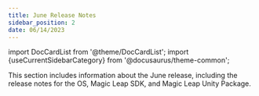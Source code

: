 ```yaml
---
title: June Release Notes
sidebar_position: 2
date: 06/14/2023
---
```


import DocCardList from '@theme/DocCardList';
import {useCurrentSidebarCategory} from '@docusaurus/theme-common';

This section includes information about the June release, including the release notes for the OS, Magic Leap SDK, and Magic Leap Unity Package.

<DocCardList items={useCurrentSidebarCategory().items}/>
